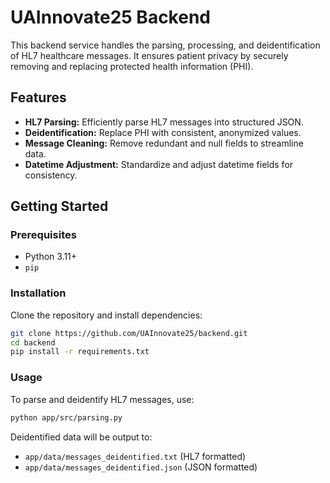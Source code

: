 # UAInnovate25 Backend

This backend service handles the parsing, processing, and deidentification of HL7 healthcare messages. It ensures patient privacy by securely removing and replacing protected health information (PHI).

## Features

- **HL7 Parsing:** Efficiently parse HL7 messages into structured JSON.
- **Deidentification:** Replace PHI with consistent, anonymized values.
- **Message Cleaning:** Remove redundant and null fields to streamline data.
- **Datetime Adjustment:** Standardize and adjust datetime fields for consistency.

## Getting Started

### Prerequisites

- Python 3.11+
- `pip`

### Installation

Clone the repository and install dependencies:

```bash
git clone https://github.com/UAInnovate25/backend.git
cd backend
pip install -r requirements.txt
```

### Usage

To parse and deidentify HL7 messages, use:

```bash
python app/src/parsing.py
```

Deidentified data will be output to:

- `app/data/messages_deidentified.txt` (HL7 formatted)
- `app/data/messages_deidentified.json` (JSON formatted)


